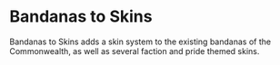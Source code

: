 # Bandanas to Skins
 Bandanas to Skins adds a skin system to the existing bandanas of the Commonwealth, as well as several faction and pride themed skins.
